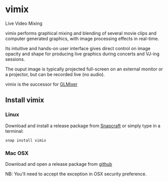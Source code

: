 # vimix
Live Video Mixing

vimix performs graphical mixing and blending of several movie clips and
computer generated graphics, with image processing effects in real-time.

Its intuitive and hands-on user interface gives direct control on image opacity and
shape for producing live graphics during concerts and VJ-ing sessions.

The ouput image is typically projected full-screen on an external
monitor or a projector, but can be recorded live (no audio).

vimix is the successor for [GLMixer](https://sourceforge.net/projects/glmixer/)

## Install vimix

### Linux

Download and install a release package from [Snapcraft](https://snapcraft.io/vimix) or simply type in a terminal:

    snap install vimix

### Mac OSX

Download and open a release package from [github](https://github.com/brunoherbelin/vimix/releases)

NB: You'll need to accept the exception in OSX security preference.

